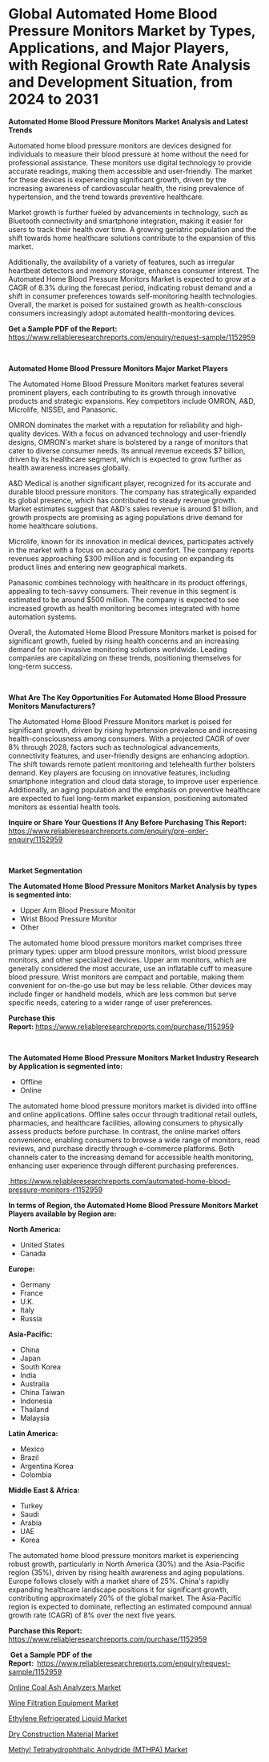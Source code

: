 <p><h1>Global Automated Home Blood Pressure Monitors Market by Types, Applications, and Major Players, with Regional Growth Rate Analysis and Development Situation, from 2024 to 2031</h1></p><p><strong>Automated Home Blood Pressure Monitors Market Analysis and Latest Trends</strong></p>
<p><p>Automated home blood pressure monitors are devices designed for individuals to measure their blood pressure at home without the need for professional assistance. These monitors use digital technology to provide accurate readings, making them accessible and user-friendly. The market for these devices is experiencing significant growth, driven by the increasing awareness of cardiovascular health, the rising prevalence of hypertension, and the trend towards preventive healthcare.</p><p>Market growth is further fueled by advancements in technology, such as Bluetooth connectivity and smartphone integration, making it easier for users to track their health over time. A growing geriatric population and the shift towards home healthcare solutions contribute to the expansion of this market. </p><p>Additionally, the availability of a variety of features, such as irregular heartbeat detectors and memory storage, enhances consumer interest. The Automated Home Blood Pressure Monitors Market is expected to grow at a CAGR of 8.3% during the forecast period, indicating robust demand and a shift in consumer preferences towards self-monitoring health technologies. Overall, the market is poised for sustained growth as health-conscious consumers increasingly adopt automated health-monitoring devices.</p></p>
<p><strong>Get a Sample PDF of the Report:&nbsp;</strong> <a href="https://www.reliableresearchreports.com/enquiry/request-sample/1152959">https://www.reliableresearchreports.com/enquiry/request-sample/1152959</a></p>
<p>&nbsp;</p>
<p><strong>Automated Home Blood Pressure Monitors Major Market Players</strong></p>
<p><p>The Automated Home Blood Pressure Monitors market features several prominent players, each contributing to its growth through innovative products and strategic expansions. Key competitors include OMRON, A&D, Microlife, NISSEI, and Panasonic.</p><p>OMRON dominates the market with a reputation for reliability and high-quality devices. With a focus on advanced technology and user-friendly designs, OMRON's market share is bolstered by a range of monitors that cater to diverse consumer needs. Its annual revenue exceeds $7 billion, driven by its healthcare segment, which is expected to grow further as health awareness increases globally.</p><p>A&D Medical is another significant player, recognized for its accurate and durable blood pressure monitors. The company has strategically expanded its global presence, which has contributed to steady revenue growth. Market estimates suggest that A&D's sales revenue is around $1 billion, and growth prospects are promising as aging populations drive demand for home healthcare solutions.</p><p>Microlife, known for its innovation in medical devices, participates actively in the market with a focus on accuracy and comfort. The company reports revenues approaching $300 million and is focusing on expanding its product lines and entering new geographical markets.</p><p>Panasonic combines technology with healthcare in its product offerings, appealing to tech-savvy consumers. Their revenue in this segment is estimated to be around $500 million. The company is expected to see increased growth as health monitoring becomes integrated with home automation systems.</p><p>Overall, the Automated Home Blood Pressure Monitors market is poised for significant growth, fueled by rising health concerns and an increasing demand for non-invasive monitoring solutions worldwide. Leading companies are capitalizing on these trends, positioning themselves for long-term success.</p></p>
<p>&nbsp;</p>
<p><strong>What Are The Key Opportunities For Automated Home Blood Pressure Monitors Manufacturers?</strong></p>
<p><p>The Automated Home Blood Pressure Monitors market is poised for significant growth, driven by rising hypertension prevalence and increasing health-consciousness among consumers. With a projected CAGR of over 8% through 2028, factors such as technological advancements, connectivity features, and user-friendly designs are enhancing adoption. The shift towards remote patient monitoring and telehealth further bolsters demand. Key players are focusing on innovative features, including smartphone integration and cloud data storage, to improve user experience. Additionally, an aging population and the emphasis on preventive healthcare are expected to fuel long-term market expansion, positioning automated monitors as essential health tools.</p></p>
<p><strong>Inquire or Share Your Questions If Any Before Purchasing This Report:</strong> <a href="https://www.reliableresearchreports.com/enquiry/pre-order-enquiry/1152959">https://www.reliableresearchreports.com/enquiry/pre-order-enquiry/1152959</a></p>
<p>&nbsp;</p>
<p><strong>Market Segmentation</strong></p>
<p><strong>The Automated Home Blood Pressure Monitors Market Analysis by types is segmented into:</strong></p>
<p><ul><li>Upper Arm Blood Pressure Monitor</li><li>Wrist Blood Pressure Monitor</li><li>Other</li></ul></p>
<p><p>The automated home blood pressure monitors market comprises three primary types: upper arm blood pressure monitors, wrist blood pressure monitors, and other specialized devices. Upper arm monitors, which are generally considered the most accurate, use an inflatable cuff to measure blood pressure. Wrist monitors are compact and portable, making them convenient for on-the-go use but may be less reliable. Other devices may include finger or handheld models, which are less common but serve specific needs, catering to a wider range of user preferences.</p></p>
<p><strong>Purchase this Report:&nbsp;</strong><a href="https://www.reliableresearchreports.com/purchase/1152959">https://www.reliableresearchreports.com/purchase/1152959</a></p>
<p>&nbsp;</p>
<p><strong>The Automated Home Blood Pressure Monitors Market Industry Research by Application is segmented into:</strong></p>
<p><ul><li>Offline</li><li>Online</li></ul></p>
<p><p>The automated home blood pressure monitors market is divided into offline and online applications. Offline sales occur through traditional retail outlets, pharmacies, and healthcare facilities, allowing consumers to physically assess products before purchase. In contrast, the online market offers convenience, enabling consumers to browse a wide range of monitors, read reviews, and purchase directly through e-commerce platforms. Both channels cater to the increasing demand for accessible health monitoring, enhancing user experience through different purchasing preferences.</p></p>
<p><a href="https://www.reliableresearchreports.com/automated-home-blood-pressure-monitors-r1152959">&nbsp;https://www.reliableresearchreports.com/automated-home-blood-pressure-monitors-r1152959</a></p>
<p><strong>In terms of Region, the Automated Home Blood Pressure Monitors Market Players available by Region are:</strong></p>
<p>
    <p> <strong> North America: </strong>
        <ul>
            <li>United States</li>
            <li>Canada</li>
        </ul>
        </p> 
    <p> <strong> Europe: </strong>
        <ul>
            <li>Germany</li>
            <li>France</li>
            <li>U.K.</li>
            <li>Italy</li>
            <li>Russia</li>
        </ul>
        </p> 
    <p> <strong> Asia-Pacific: </strong>
        <ul>
            <li>China</li>
            <li>Japan</li>
            <li>South Korea</li>
            <li>India</li>
            <li>Australia</li>
            <li>China Taiwan</li>
            <li>Indonesia</li>
            <li>Thailand</li>
            <li>Malaysia</li>
        </ul>
        </p> 
    <p> <strong> Latin America: </strong>
        <ul>
            <li>Mexico</li>
            <li>Brazil</li>
            <li>Argentina Korea</li>
            <li>Colombia</li>
        </ul>
        </p> 
    <p> <strong> Middle East & Africa: </strong>
        <ul>
            <li>Turkey</li>
            <li>Saudi</li>
            <li>Arabia</li>
            <li>UAE</li>
            <li>Korea</li>
        </ul>
    </p>
    </p>
<p><p>The automated home blood pressure monitors market is experiencing robust growth, particularly in North America (30%) and the Asia-Pacific region (35%), driven by rising health awareness and aging populations. Europe follows closely with a market share of 25%. China's rapidly expanding healthcare landscape positions it for significant growth, contributing approximately 20% of the global market. The Asia-Pacific region is expected to dominate, reflecting an estimated compound annual growth rate (CAGR) of 8% over the next five years.</p></p>
<p><strong>Purchase this Report: </strong><a href="https://www.reliableresearchreports.com/purchase/1152959">https://www.reliableresearchreports.com/purchase/1152959</a></p>
<p>&nbsp;<strong>Get a Sample PDF of the Report:&nbsp;&nbsp;</strong><a href="https://www.reliableresearchreports.com/enquiry/request-sample/1152959">https://www.reliableresearchreports.com/enquiry/request-sample/1152959</a></p>
<p><strong></strong></p>
<p><p><a href="https://github.com/angelajermaine/Market-Research-Report-List-5/blob/main/online-coal-ash-analyzers-market.md">Online Coal Ash Analyzers Market</a></p><p><a href="https://www.linkedin.com/pulse/wine-filtration-equipment-industry-sector-market-dynamics-03nge?trackingId=hwMmN44YSbaugvToP5YLLQ%3D%3D">Wine Filtration Equipment Market</a></p><p><a href="https://www.linkedin.com/pulse/global-ethylene-refrigerated-liquid-market-share-growth-opportunities-eqpmf?trackingId=WqFA7zPQQtmuIfLTrzEfvw%3D%3D">Ethylene Refrigerated Liquid Market</a></p><p><a href="https://github.com/provorikovar/Market-Research-Report-List-6/blob/main/dry-construction-material-market.md">Dry Construction Material Market</a></p><p><a href="https://issuu.com/reportprime-2/docs/methyl-tetrahydrophthalic-anhydride_69294fe53a5103">Methyl Tetrahydrophthalic Anhydride (MTHPA) Market</a></p></p>